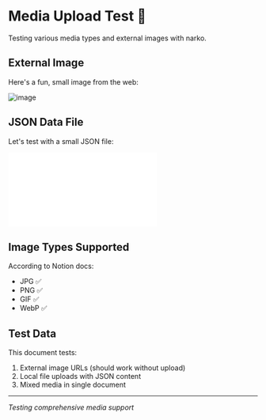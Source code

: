 # Media Upload Test 🎨

Testing various media types and external images with narko.

## External Image
Here's a fun, small image from the web:

![image](https://httpbin.org/image/png)

## JSON Data File
Let's test with a small JSON file:

![file](test_data.json)

## Image Types Supported
According to Notion docs:
- JPG ✅ 
- PNG ✅
- GIF ✅ 
- WebP ✅

## Test Data
This document tests:
1. External image URLs (should work without upload)
2. Local file uploads with JSON content
3. Mixed media in single document

---
*Testing comprehensive media support*